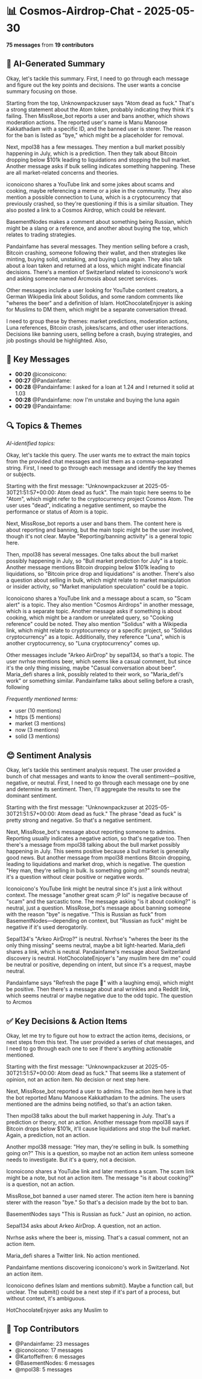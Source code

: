 # 📊 Cosmos-Airdrop-Chat - 2025-05-30
**75 messages** from **19 contributors**

## 📝 AI-Generated Summary
<think>
Okay, let's tackle this summary. First, I need to go through each message and figure out the key points and decisions. The user wants a concise summary focusing on those.

Starting from the top, Unknownpackzuser says "Atom dead as fuck." That's a strong statement about the Atom token, probably indicating they think it's failing. Then MissRose_bot reports a user and bans another, which shows moderation actions. The reported user's name is Manu Manoose Kakkathadam with a specific ID, and the banned user is sterer. The reason for the ban is listed as "bye," which might be a placeholder for removal.

Next, mpol38 has a few messages. They mention a bull market possibly happening in July, which is a prediction. Then they talk about Bitcoin dropping below $101k leading to liquidations and stopping the bull market. Another message asks if bulk selling indicates something happening. These are all market-related concerns and theories.

iconoicono shares a YouTube link and some jokes about scams and cooking, maybe referencing a meme or a joke in the community. They also mention a possible connection to Luna, which is a cryptocurrency that previously crashed, so they're questioning if this is a similar situation. They also posted a link to a Cosmos Airdrop, which could be relevant.

BasementNodes makes a comment about something being Russian, which might be a slang or a reference, and another about buying the top, which relates to trading strategies.

Pandainfame has several messages. They mention selling before a crash, Bitcoin crashing, someone following their wallet, and then strategies like minting, buying solid, unstaking, and buying Luna again. They also talk about a loan taken and returned at a loss, which might indicate financial decisions. There's a mention of Switzerland related to iconoicono's work and asking someone named Arcmosis about secret services.

Other messages include a user looking for YouTube content creators, a German Wikipedia link about Solidus, and some random comments like "wheres the beer" and a definition of Islam. HotChocolateEnjoyer is asking for Muslims to DM them, which might be a separate conversation thread.

I need to group these by themes: market predictions, moderation actions, Luna references, Bitcoin crash, jokes/scams, and other user interactions. Decisions like banning users, selling before a crash, buying strategies, and job postings should be highlighted. Also,

## 💬 Key Messages
- **00:20** @iconoicono: 
- **00:27** @Pandainfame: 
- **00:28** @Pandainfame: I asked for a loan at 1.24 and I returned it solid at 1.03
- **00:28** @Pandainfame: now I'm unstake and buying the luna again
- **00:29** @Pandainfame: 

## 🔍 Topics & Themes
*AI-identified topics:*
> <think>
Okay, let's tackle this query. The user wants me to extract the main topics from the provided chat messages and list them as a comma-separated string. First, I need to go through each message and identify the key themes or subjects.

Starting with the first message: "Unknownpackzuser at 2025-05-30T21:51:57+00:00: Atom dead as fuck". The main topic here seems to be "Atom", which might refer to the cryptocurrency project Cosmos Atom. The user uses "dead", indicating a negative sentiment, so maybe the performance or status of Atom is a topic.

Next, MissRose_bot reports a user and bans them. The content here is about reporting and banning, but the main topic might be the user involved, though it's not clear. Maybe "Reporting/banning activity" is a general topic here.

Then, mpol38 has several messages. One talks about the bull market possibly happening in July, so "Bull market prediction for July" is a topic. Another message mentions Bitcoin dropping below $101k leading to liquidations, so "Bitcoin price drop and liquidations" is another. There's also a question about selling in bulk, which might relate to market manipulation or insider activity, so "Market manipulation speculation" could be a topic.

Iconoicono shares a YouTube link and a message about a scam, so "Scam alert" is a topic. They also mention "Cosmos Airdrops" in another message, which is a separate topic. Another message asks if something is about cooking, which might be a random or unrelated query, so "Cooking reference" could be noted. They also mention "Solidus" with a Wikipedia link, which might relate to cryptocurrency or a specific project, so "Solidus cryptocurrency" as a topic. Additionally, they reference "Luna", which is another cryptocurrency, so "Luna cryptocurrency" comes up.

Other messages include "Arkeo AirDrop" by sepal134, so that's a topic. The user nvrhse mentions beer, which seems like a casual comment, but since it's the only thing missing, maybe "Casual conversation about beer". Maria_defi shares a link, possibly related to their work, so "Maria_defi's work" or something similar. Pandainfame talks about selling before a crash, following

*Frequently mentioned terms:*
- user (10 mentions)
- https (5 mentions)
- market (3 mentions)
- now (3 mentions)
- solid (3 mentions)

## 😊 Sentiment Analysis
<think>
Okay, let's tackle this sentiment analysis request. The user provided a bunch of chat messages and wants to know the overall sentiment—positive, negative, or neutral. First, I need to go through each message one by one and determine its sentiment. Then, I'll aggregate the results to see the dominant sentiment.

Starting with the first message: "Unknownpackzuser at 2025-05-30T21:51:57+00:00: Atom dead as fuck." The phrase "dead as fuck" is pretty strong and negative. So that's a negative sentiment.

Next, MissRose_bot's message about reporting someone to admins. Reporting usually indicates a negative action, so that's negative too. Then there's a message from mpol38 talking about the bull market possibly happening in July. This seems positive because a bull market is generally good news. But another message from mpol38 mentions Bitcoin dropping, leading to liquidations and market drop, which is negative. The question "Hey man, they're selling in bulk. Is something going on?" sounds neutral; it's a question without clear positive or negative words.

Iconoicono's YouTube link might be neutral since it's just a link without context. The message "another great scam ;P lol" is negative because of "scam" and the sarcastic tone. The message asking "is it about cooking?" is neutral, just a question. MissRose_bot's message about banning someone with the reason "bye" is negative. "This is Russian as fuck" from BasementNodes—depending on context, but "Russian as fuck" might be negative if it's used derogatorily.

Sepal134's "Arkeo AirDrop?" is neutral. Nvrhse's "wheres the beer its the only thing missing" seems neutral, maybe a bit light-hearted. Maria_defi shares a link, which is neutral. Pandainfame's message about Switzerland discovery is neutral. HotChocolateEnjoyer's "any muslim here dm me" could be neutral or positive, depending on intent, but since it's a request, maybe neutral.

Pandainfame says "Refresh the page 🤣" with a laughing emoji, which might be positive. Then there's a message about anal wrinkles and a Reddit link, which seems neutral or maybe negative due to the odd topic. The question to Arcmos

## ✅ Key Decisions & Action Items
<think>
Okay, let me try to figure out how to extract the action items, decisions, or next steps from this text. The user provided a series of chat messages, and I need to go through each one to see if there's anything actionable mentioned.

Starting with the first message: "Unknownpackzuser at 2025-05-30T21:51:57+00:00: Atom dead as fuck." That seems like a statement of opinion, not an action item. No decision or next step here.

Next, MissRose_bot reported a user to admins. The action item here is that the bot reported Manu Manoose Kakkathadam to the admins. The users mentioned are the admins being notified, so that's an action taken.

Then mpol38 talks about the bull market happening in July. That's a prediction or theory, not an action. Another message from mpol38 says if Bitcoin drops below $101k, it'll cause liquidations and stop the bull market. Again, a prediction, not an action.

Another mpol38 message: "Hey man, they're selling in bulk. Is something going on?" This is a question, so maybe not an action item unless someone needs to investigate. But it's a query, not a decision.

Iconoicono shares a YouTube link and later mentions a scam. The scam link might be a note, but not an action item. The message "is it about cooking?" is a question, not an action.

MissRose_bot banned a user named sterer. The action item here is banning sterer with the reason "bye." So that's a decision made by the bot to ban.

BasementNodes says "This is Russian as fuck." Just an opinion, no action.

Sepal134 asks about Arkeo AirDrop. A question, not an action.

Nvrhse asks where the beer is, missing. That's a casual comment, not an action item.

Maria_defi shares a Twitter link. No action mentioned.

Pandainfame mentions discovering iconoicono's work in Switzerland. Not an action item.

Iconoicono defines Islam and mentions submit(). Maybe a function call, but unclear. The submit() could be a next step if it's part of a process, but without context, it's ambiguous.

HotChocolateEnjoyer asks any Muslim to

## 👥 Top Contributors
- @Pandainfame: 23 messages
- @iconoicono: 17 messages
- @Kartoffelfren: 6 messages
- @BasementNodes: 6 messages
- @mpol38: 5 messages